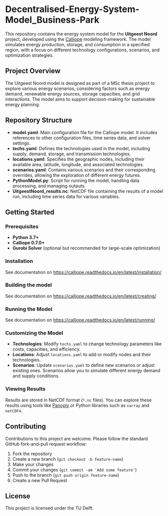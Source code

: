 # Decentralised-Energy-System-Model_Business-Park

This repository contains the energy system model for the **Uitgeest Noord** project, developed using the [Calliope](https://calliope.readthedocs.io/en/stable/) modeling framework. The model simulates energy production, storage, and consumption in a specified region, with a focus on different technology configurations, scenarios, and optimization strategies.

## Project Overview

The Uitgeest Noord model is designed as part of a MSc thesis project to explore various energy scenarios, considering factors such as energy demand, renewable energy sources, storage capacities, and grid interactions. The model aims to support decision-making for sustainable energy planning.

## Repository Structure

- **model.yaml**: Main configuration file for the Calliope model. It includes references to other configuration files, time series data, and solver settings.
- **techs.yaml**: Defines the technologies used in the model, including supply, demand, storage, and transmission technologies.
- **locations.yaml**: Specifies the geographic nodes, including their available area, latitude, longitude, and associated technologies.
- **scenarios.yaml**: Contains various scenarios and their corresponding overrides, allowing the exploration of different energy futures.
- **PythonModel.py**: Script for running the model, handling data processing, and managing outputs.
- **UitgeestNoord_results.nc**: NetCDF file containing the results of a model run, including time series data for various variables.

## Getting Started

### Prerequisites

- **Python 3.7+**
- **Calliope 0.7.0+**
- **Gurobi Solver** (optional but recommended for large-scale optimization)

### Installation
See documentation on https://calliope.readthedocs.io/en/latest/installation/

### Building the model 
See documentation on https://calliope.readthedocs.io/en/latest/creating/

### Running the Model
See documentation on https://calliope.readthedocs.io/en/latest/running/

### Customizing the Model

- **Technologies**: Modify `techs.yaml` to change technology parameters like costs, capacities, and efficiency.
- **Locations**: Adjust `locations.yaml` to add or modify nodes and their technologies.
- **Scenarios**: Update `scenarios.yaml` to define new scenarios or adjust existing ones. Scenarios allow you to simulate different energy demand and supply conditions.

### Viewing Results
Results are stored in NetCDF format (`*.nc` files). You can explore these results using tools like [Panoply](https://www.giss.nasa.gov/tools/panoply/) or Python libraries such as `xarray` and `netCDF4`.

## Contributing
Contributions to this project are welcome. Please follow the standard GitHub fork-and-pull request workflow:

1. Fork the repository
2. Create a new branch (`git checkout -b feature-name`)
3. Make your changes
4. Commit your changes (`git commit -am 'Add some feature'`)
5. Push to the branch (`git push origin feature-name`)
6. Create a new Pull Request

## License
This project is licensed under the TU Delft.

